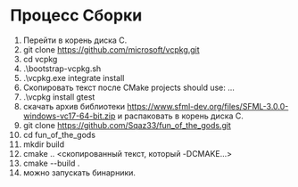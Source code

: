 # Процесс Сборки

1. Перейти в корень диска C.
2. git clone https://github.com/microsoft/vcpkg.git
3. cd vcpkg
4. .\bootstrap-vcpkg.sh
5. .\vcpkg.exe integrate install
6. Скопировать текст после CMake projects should use: ...
7. .\vcpkg install gtest
8. скачать архив библиотеки https://www.sfml-dev.org/files/SFML-3.0.0-windows-vc17-64-bit.zip и распаковать в корень диска С.
9. git clone https://github.com/Sqaz33/fun_of_the_gods.git
10. cd fun_of_the_gods
11. mkdir build
12. cmake .. \<скопированный текст, который -DCMAKE...\>
13. cmake --build .
14. можно запускать бинарники.

